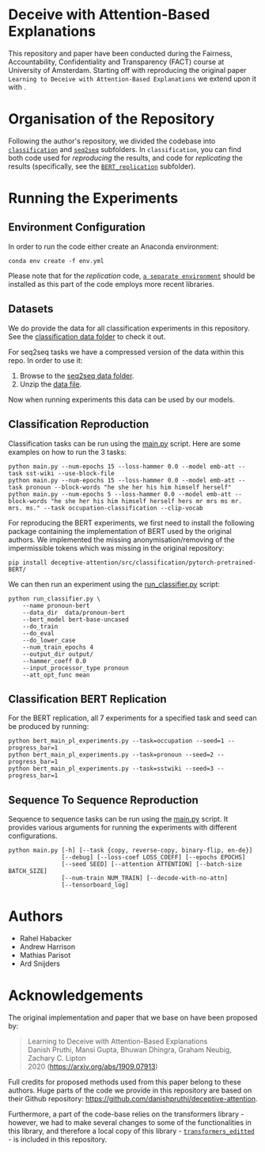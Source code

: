 # Deceive with Attention-Based Explanations

This repository and paper have been conducted during the Fairness, Accountability, Confidentiality and Transparency (FACT) course at University of Amsterdam. 
Starting off with reproducing the original paper `Learning to Deceive with Attention-Based Explanations` we extend upon it with <TODO>.
  

# Organisation of the Repository

Following the author's repository, we divided the codebase into [```classification```](deceptive-attention/src/classification) and [```seq2seq```](deceptive-attention/src/seq2seq) subfolders. In ```classification```, you can find both code used for *reproducing* the results, and code for *replicating* the results (specifically, see the [```BERT_replication```](deceptive-attention/src/classification/BERT_replication) subfolder).

# Running the Experiments

## Environment Configuration

In order to run the code either create an Anaconda environment:

```
conda env create -f env.yml
```

Please note that for the *replication* code, [```a separate environment```](deceptive-attention/src/classification/BERT_replication/BERT_env.yml) should be installed as this part of the code employs more recent libraries.

## Datasets

We do provide the data for all classification experiments in this repository. See the [classification data folder](deceptive-attention/src/classification/data) to check it out.

For seq2seq tasks we have a compressed version of the data within this repo. In order to use it:

1. Browse to the [seq2seq data folder](deceptive-attention/src/seq2seq/).
2. Unzip the [data file](deceptive-attention/src/seq2seq/data.zip).

Now when running experiments this data can be used by our models.

## Classification Reproduction

Classification tasks can be run using the [main.py](deceptive-attention/src/classification/main.py) script. Here are some examples on how to run the 3 tasks:
```
python main.py --num-epochs 15 --loss-hammer 0.0 --model emb-att --task sst-wiki --use-block-file
python main.py --num-epochs 15 --loss-hammer 0.0 --model emb-att --task pronoun --block-words "he she her his him himself herself"
python main.py --num-epochs 5 --loss-hammer 0.0 --model emb-att --block-words "he she her his him himself herself hers mr mrs ms mr. mrs. ms." --task occupation-classification --clip-vocab
```

For reproducing the BERT experiments, we first need to install the following package containing the implementation of BERT used by the original authors. We implemented the missing anonymisation/removing of the impermissible tokens which was missing in the original repository:
```
pip install deceptive-attention/src/classification/pytorch-pretrained-BERT/
```

We can then run an experiment using the [run_classifier.py](deceptive-attention/src/classification/pytorch-pretrained-BERT/examples/run_classifier.py) script:
```
python run_classifier.py \
    --name pronoun-bert
    --data_dir  data/pronoun-bert
    --bert_model bert-base-uncased
    --do_train
    --do_eval
    --do_lower_case
    --num_train_epochs 4
    --output_dir output/
    --hammer_coeff 0.0
    --input_processor_type pronoun
    --att_opt_func mean
```

## Classification BERT Replication

For the BERT replication, all 7 experiments for a specified task and seed can be produced by running:
```
python bert_main_pl_experiments.py --task=occupation --seed=1 --progress_bar=1
python bert_main_pl_experiments.py --task=pronoun --seed=2 --progress_bar=1
python bert_main_pl_experiments.py --task=sstwiki --seed=3 --progress_bar=1
```

## Sequence To Sequence Reproduction

Sequence to sequence tasks can be run using the [main.py](deceptive-attention/src/seq2seq/author-based/main.py) script. It provides various arguments for running the experiments with different configurations.

```
python main.py [-h] [--task {copy, reverse-copy, binary-flip, en-de}]
               [--debug] [--loss-coef LOSS_COEFF] [--epochs EPOCHS]
               [--seed SEED] [--attention ATTENTION] [--batch-size BATCH_SIZE]
               [--num-train NUM_TRAIN] [--decode-with-no-attn]
               [--tensorboard_log]
```

# Authors

- Rahel Habacker
- Andrew Harrison
- Mathias Parisot
- Ard Snijders

# Acknowledgements

The original implementation and paper that we base on have been proposed by:

> Learning to Deceive with Attention-Based Explanations \
> Danish Pruthi, Mansi Gupta, Bhuwan Dhingra, Graham Neubig, Zachary C. Lipton \
> 2020 (https://arxiv.org/abs/1909.07913)

Full credits for proposed methods used from this paper belong to these authors. Huge parts of the code we provide in this repository are based on their Github repository: https://github.com/danishpruthi/deceptive-attention.

Furthermore, a part of the code-base relies on the transformers library - however, we had to make several changes to some of the functionalities in this library, and therefore a local copy of this library - [```transformers_editted```](FACT/tree/feature/MLRC-submission-code/deceptive-attention/src/classification/BERT_replication/transformers_editted) - is included in this repository. 

